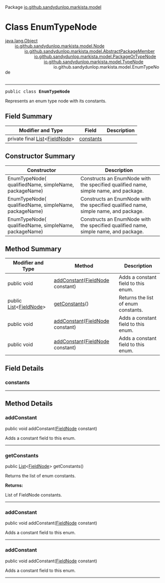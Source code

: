 Package [io.github.sandydunlop.markista.model](index.md)

# Class EnumTypeNode
[java.lang.Object](https://docs.oracle.com/en/java/javase/24/docs/api/java.base/java/lang/Object.html)<br/>
        [io.github.sandydunlop.markista.model.Node](Node.md)<br/>
                [io.github.sandydunlop.markista.model.AbstractPackageMember](AbstractPackageMember.md)<br/>
                        [io.github.sandydunlop.markista.model.PackageOrTypeNode](PackageOrTypeNode.md)<br/>
                                [io.github.sandydunlop.markista.model.TypeNode](TypeNode.md)<br/>
                                        io.github.sandydunlop.markista.model.EnumTypeNode<br/>
<br/>

----

<span style="font-family: monospace;">public class __EnumTypeNode__</span>

Represents an enum type node with its constants.


## Field Summary

| Modifier and Type                                                                                                                 | Field                   | Description |
|-----------------------------------------------------------------------------------------------------------------------------------|-------------------------|-------------|
| private final [List](https://docs.oracle.com/en/java/javase/24/docs/api/java.base/java/util/List.html)<[FieldNode](FieldNode.md)> | [constants](#constants) |             |

## Constructor Summary

| Constructor                                             | Description                                                                         |
|---------------------------------------------------------|-------------------------------------------------------------------------------------|
| EnumTypeNode( qualifiedName,  simpleName,  packageName) | Constructs an EnumNode with the specified qualified name, simple name, and package. |
| EnumTypeNode( qualifiedName,  simpleName,  packageName) | Constructs an EnumNode with the specified qualified name, simple name, and package. |
| EnumTypeNode( qualifiedName,  simpleName,  packageName) | Constructs an EnumNode with the specified qualified name, simple name, and package. |

## Method Summary

| Modifier and Type                                                                                                          | Method                                                          | Description                         |
|----------------------------------------------------------------------------------------------------------------------------|-----------------------------------------------------------------|-------------------------------------|
| public void                                                                                                                | [addConstant](#addconstant)([FieldNode](FieldNode.md) constant) | Adds a constant field to this enum. |
| public [List](https://docs.oracle.com/en/java/javase/24/docs/api/java.base/java/util/List.html)<[FieldNode](FieldNode.md)> | [getConstants](#getconstants)()                                 | Returns the list of enum constants. |
| public void                                                                                                                | [addConstant](#addconstant)([FieldNode](FieldNode.md) constant) | Adds a constant field to this enum. |
| public void                                                                                                                | [addConstant](#addconstant)([FieldNode](FieldNode.md) constant) | Adds a constant field to this enum. |

## Field Details

### constants




---


## Method Details

### addConstant

public void addConstant([FieldNode](FieldNode.md) constant)

Adds a constant field to this enum.


---

### getConstants

public [List](https://docs.oracle.com/en/java/javase/24/docs/api/java.base/java/util/List.html)<[FieldNode](FieldNode.md)> getConstants()

Returns the list of enum constants.

**Returns:**

List of FieldNode constants.


---

### addConstant

public void addConstant([FieldNode](FieldNode.md) constant)

Adds a constant field to this enum.


---

### addConstant

public void addConstant([FieldNode](FieldNode.md) constant)

Adds a constant field to this enum.


---

